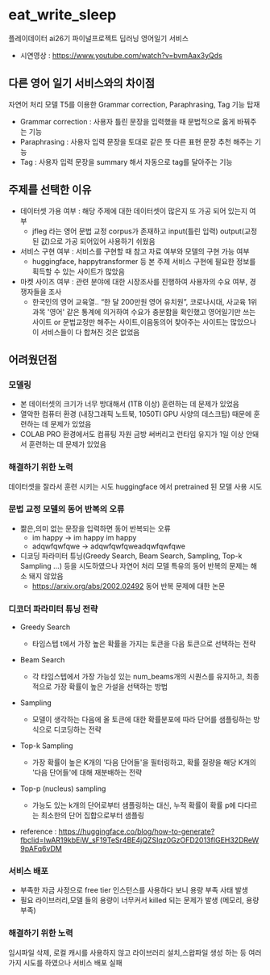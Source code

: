 # eat_write_sleep
플레이데이터 ai26기 파이널프로젝트 딥러닝 영어일기 서비스 
* 시연영상 : https://www.youtube.com/watch?v=bvmAax3yQds


## 다른 영어 일기 서비스와의 차이점
자연어 처리 모델 T5를 이용한 Grammar correction, Paraphrasing, Tag 기능 탑재

* Grammar correction : 사용자 틀린 문장을 입력했을 때 문법적으로 옳게 바꿔주는 기능 
* Paraphrasing : 사용자 입력 문장을 토대로 같은 뜻 다른 표현 문장 추천 해주는 기능
* Tag : 사용자 입력 문장을 summary 해서 자동으로 tag를 달아주는 기능


## 주제를 선택한 이유
* 데이터셋 가용 여부 : 해당 주제에 대한 데이터셋이 많은지 또 가공 되어 있는지 여부
  * jfleg 라는 영어 문법 교정 corpus가 존재하고 input(틀린 입력) output(교정된 값)으로 가공 되어있어 사용하기 쉬웠음   
* 서비스 구현 여부 : 서비스를 구현할 때 참고 자료 여부와 모델의 구현 가능 여부
  * huggingface, happytransformer 등 본 주제 서비스 구현에 필요한 정보를 획득할 수 있는 사이트가 많았음 
* 마켓 사이즈 여부 : 관련 분야에 대한 시장조사를 진행하여 사용자의 수요 여부, 경쟁자들을 조사
  * 한국인의 영어 교육열.. “한 달 200만원 영어 유치원”, 코로나시대, 사교육 1위 과목 '영어' 같은 통계에 의거하여 수요가 충분함을 확인했고 영어일기만 쓰는 사이트 or 문법교정만 해주는 사이트,이음동의어 찾아주는 사이트는 많았으나 이 서비스들이 다 합쳐진 것은 없었음 


## 어려웠던점

### 모델링
* 본 데이터셋의 크기가 너무 방대해서 (1TB 이상) 훈련하는 데 문제가 있었음
* 열악한 컴퓨터 환경 (내장그래픽 노트북, 1050TI GPU 사양의 데스크탑) 때문에 훈련하는 데 문제가 있었음
* COLAB PRO 환경에서도 컴퓨팅 자원 금방 써버리고 런타임 유지가 1일 이상 안돼서 훈련하는 데 문제가 있었음

### 해결하기 위한 노력
데이터셋을 잘라서 훈련 시키는 시도
huggingface 에서 pretrained 된 모델 사용 시도 

### 문법 교정 모델의 동어 반복의 오류
* 짦은,의미 없는 문장을 입력하면 동어 반복되는 오류 
  * im happy -> im happy im happy 
  * adqwfqwfqwe -> adqwfqwfqweadqwfqwfqwe
* 디코딩 파라미터 튜닝(Greedy Search, Beam Search, Sampling, Top-k Sampling ...) 등을 시도하였으나 자연어 처리 모델 특유의 동어 반복의 문제는 해소 돼지 않았음
  * https://arxiv.org/abs/2002.02492 동어 반복 문제에 대한 논문    

### 디코더 파라미터 튜닝 전략
* Greedy Search
  * 타임스텝 t에서 가장 높은 확률을 가지는 토큰을 다음 토큰으로 선택하는 전략
* Beam Search
  * 각 타임스텝에서 가장 가능성 있는 num_beams개의 시퀀스를 유지하고, 최종적으로 가장 확률이 높은 가설을 선택하는 방법
* Sampling
  * 모델이 생각하는 다음에 올 토큰에 대한 확률분포에 따라 단어를 샘플링하는 방식으로 디코딩하는 전략
* Top-k Sampling
  * 가장 확률이 높은 K개의 '다음 단어들'을 필터링하고, 확률 질량을 해당 K개의 '다음 단어들'에 대해 재분배하는 전략
* Top-p (nucleus) sampling
  * 가능도 있는 k개의 단어로부터 샘플링하는 대신, 누적 확률이 확률 p에 다다르는 최소한의 단어 집합으로부터 샘플링

* reference : https://huggingface.co/blog/how-to-generate?fbclid=IwAR19kbEiW_sF19TeSr4BE4jQZSIqz0GzOFD2013fIGEH32DReW9pAFq6vDM



### 서비스 배포
* 부족한 자금 사정으로 free tier 인스턴스를 사용하다 보니 용량 부족 사태 발생 
 * 필요 라이브러리,모델 들의 용량이 너무커서 killed 되는 문제가 발생 (메모리, 용량 부족)

### 해결하기 위한 노력

임시파일 삭제, 로컬 캐시를 사용하지 않고 라이브러리 설치,스왑파일 생성 하는 등 여러가지 시도를 하였으나 서비스 배포 실패 


